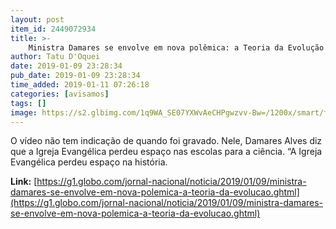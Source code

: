 ```yaml
---
layout: post
item_id: 2449072934
title: >-
    Ministra Damares se envolve em nova polêmica: a Teoria da Evolução
author: Tatu D'Oquei
date: 2019-01-09 23:28:34
pub_date: 2019-01-09 23:28:34
time_added: 2019-01-11 07:26:18
categories: [avisamos]
tags: []
image: https://s2.glbimg.com/1q9WA_SE07YXWvAeCHPgwzvv-Bw=/1200x/smart/filters:cover():strip_icc()/s03.video.glbimg.com/x720/7288506.jpg
---
```


O vídeo não tem indicação de quando foi gravado. Nele, Damares Alves diz que a Igreja Evangélica perdeu espaço nas escolas para a ciência. “A Igreja Evangélica perdeu espaço na história.

**Link:** [https://g1.globo.com/jornal-nacional/noticia/2019/01/09/ministra-damares-se-envolve-em-nova-polemica-a-teoria-da-evolucao.ghtml](https://g1.globo.com/jornal-nacional/noticia/2019/01/09/ministra-damares-se-envolve-em-nova-polemica-a-teoria-da-evolucao.ghtml)

